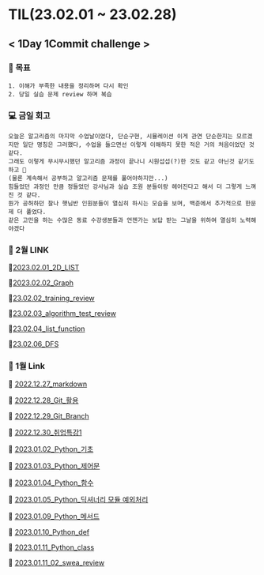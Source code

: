 # **TIL(23.02.01 ~ 23.02.28)** 
## **< 1Day 1Commit challenge >**

### **📝 목표**
    1. 이해가 부족한 내용을 정리하며 다시 확인
    2. 당일 실습 문제 review 하며 복습

### **💻 금일 회고**
    오늘은 알고리즘의 마지막 수업날이었다, 단순구현, 시뮬레이션 이게 관연 단순한지는 모르겠지만 일단 명칭은 그러했다, 수업을 들으면선 이렇게 이해하지 못한 적은 거의 처음이었던 것 같다.
    그래도 이렇게 무시무시했던 알고리즘 과정이 끝나니 시원섭섭(?)한 것도 같고 아닌것 같기도 하고 🤔
    (물론 계속해서 공부하고 알고리즘 문제를 풀어야하지만...)
    힘들었던 과정인 만큼 정들었던 강사님과 실습 조원 분들이랑 헤어진다고 해서 더 그렇게 느껴진 것 같다.
    뭔가 공허하던 찰나 햇님반 인원분들이 열심히 하시는 모습을 보며, 백준에서 추가적으로 한문제 더 풀었다.
    같은 고민을 하는 수많은 동료 수강생분들과 언젠가는 보답 받는 그날을 위하여 열심히 노력해야겠다 

### **📗 2월 LINK**

📄[2023.02.01_2D_LIST](https://github.com/zzgh06/TIL/blob/master/class_content/2D_list.md)

📄[2023.02.02_Graph](https://github.com/zzgh06/TIL/blob/master/class_content/230202_graph.md)

📄[23.02.02_training_review](https://github.com/zzgh06/TIL/blob/master/Training/230202_training_review.py)

📄[23.02.03_algorithm_test_review](https://github.com/zzgh06/TIL/blob/master/mock%20exam/230203_algorithm_test_review.py)

📄[23.02.04_list_function](https://github.com/zzgh06/TIL/blob/master/individual%20learning/230204_list_function.md)

📄[23.02.06_DFS](https://github.com/zzgh06/TIL/blob/master/class_content/230206_DFS.md)

### **📘 1월 Link**

📄 [2022.12.27_markdown](https://github.com/zzgh06/TIL/blob/master/class_content/markdown.md)

📄 [2022.12.28_Git_활용](https://github.com/zzgh06/TIL/blob/master/class_content/Git.md)

📄 [2022.12.29_Git_Branch](https://github.com/zzgh06/TIL/blob/master/class_content/GitBranch.md)

📄 [2022.12.30_취업특강1](https://github.com/zzgh06/TIL/blob/master/%EC%B7%A8%EC%97%85/%EC%B7%A8%EC%97%85%ED%8A%B9%EA%B0%951.md)

📄 [2023.01.02_Python_기초](https://github.com/zzgh06/TIL/blob/master/class_content/python%EA%B8%B0%EC%B4%88.md)

📄 [2023.01.03_Python_제어문](https://github.com/zzgh06/TIL/blob/master/class_content/python_%EC%A0%9C%EC%96%B4%EB%AC%B8.md)

📄 [2023.01.04_Python_함수](https://github.com/zzgh06/TIL/blob/master/class_content/python_%ED%95%A8%EC%88%98.md)

📄 [2023.01.05_Python_딕셔너리 모듈 예외처리](https://github.com/zzgh06/TIL/blob/master/class_content/python_%EB%AA%A8%EB%93%88_%EC%98%88%EC%99%B8%EC%B2%98%EB%A6%AC.md)

📄 [2023.01.09_Python_메서드](https://github.com/zzgh06/TIL/blob/master/class_content/python_method.md)

📄 [2023.01.10_Python_def](https://github.com/zzgh06/TIL/blob/master/class_content/python_def.md)

📄 [2023.01.11_Python_class](https://github.com/zzgh06/TIL/blob/master/class_content/python_class.md)

📄 [2023.01.11_02_swea_review](https://github.com/zzgh06/TIL/blob/master/SWEA/02_swea_review.py)